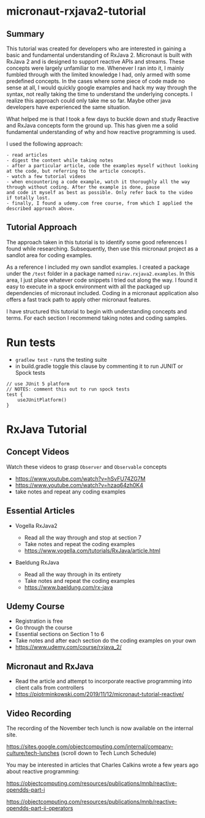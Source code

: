 # micronaut-rxjava2-tutorial

## Summary 

This tutorial was created for developers who are interested in gaining a basic and fundamental understanding of RxJava 2.
Micronaut is built with RxJava 2 and is designed to support reactive APIs and streams. These concepts were largely unfamiliar to me. 
Whenever I ran into it, I mainly fumbled through with the limited knowledge I had, only armed with some predefined concepts. 
In the cases where some piece of code made no sense at all, I would quickly google examples and hack my way through the syntax, not really taking the time to 
understand the underlying concepts.  I realize this approach could only take me so far. Maybe other java developers have experienced the same situation.

What helped me is that I took a few days to buckle down and study Reactive and RxJava concepts form the ground up. This has given me a solid fundamental
understanding of why and how reactive programming is used. 

I used the following approach:

    - read articles
    - digest the content while taking notes
    - after a particular article, code the examples myself without looking at the code, but referring to the article concepts.
    - watch a few tutorial videos
    - when encountering a code example, watch it thoroughly all the way through without coding. After the example is done, pause
    and code it myself as best as possible. Only refer back to the video if totally lost. 
    - finally, I found a udemy.com free course, from which I applied the described approach above.
    
## Tutorial Approach

The approach taken in this tutorial is to identify some good references I found while researching. Subsequently, then use this micronaut
project as a sandlot area for coding examples. 

As a reference I included my own sandlot examples. I created a package under the `/test` folder in a package named `nirav.rxjava2.examples`. 
In this area, I just place whatever code snippets I tried out along the way. I found it easy to execute in a spock environment
with all the packaged up dependencies of micronaut included. Coding in a micronaut application also offers a fast track path to 
apply other micronaut features. 

I have structured this tutorial to begin with understanding concepts and terms. For each section I recommend taking notes and coding samples.

# Run tests

- `gradlew test` - runs the testing suite
- in build.gradle toggle this clause by commenting it to run JUNIT or Spock tests

```
// use JUnit 5 platform
// NOTES: comment this out to run spock tests
test {
    useJUnitPlatform()
}
```

# RxJava Tutorial

## Concept Videos

Watch these videos to grasp `Observer` and `Observable` concepts

- https://www.youtube.com/watch?v=hSvFU74ZG7M
- https://www.youtube.com/watch?v=hzaq64zh0K4
- take notes and repeat any coding examples

## Essential Articles

- Vogella RxJava2
    - Read all the way through and stop at section 7
    - Take notes and repeat the coding examples
    - https://www.vogella.com/tutorials/RxJava/article.html
    
- Baeldung RxJava
    - Read all the way through in its entirety
    - Take notes and repeat the coding examples
    - https://www.baeldung.com/rx-java
    
## Udemy Course

- Registration is free
- Go through the course 
- Essential sections on Section 1 to 6
- Take notes and after each section do the coding examples on your own
- https://www.udemy.com/course/rxjava_2/

## Micronaut and RxJava

- Read the article and attempt to incorporate reactive programming into client calls from controllers
- https://piotrminkowski.com/2019/11/12/micronaut-tutorial-reactive/

## Video Recording

The recording of the November tech lunch is now available on the internal site.  

https://sites.google.com/objectcomputing.com/internal/company-culture/tech-lunches (scroll down to Tech Lunch Schedule)

You may be interested in articles that Charles Calkins wrote a few years ago about reactive programming:

https://objectcomputing.com/resources/publications/mnb/reactive-opendds-part-i

https://objectcomputing.com/resources/publications/mnb/reactive-opendds-part-ii-operators

